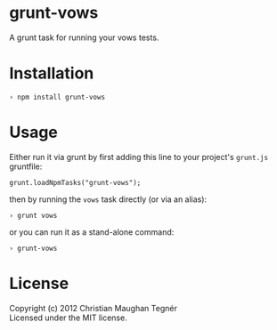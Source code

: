 grunt-vows
==========
A grunt task for running your vows tests.

Installation
============
```
› npm install grunt-vows
```

Usage
=====
Either run it via grunt by first adding this line to your project's `grunt.js` gruntfile:
```
grunt.loadNpmTasks("grunt-vows");
```
then by running the `vows` task directly (or via an alias):
```
› grunt vows
```
or you can run it as a stand-alone command:
```
› grunt-vows
```

License
=======
Copyright (c) 2012 Christian Maughan Tegnér  
Licensed under the MIT license.

